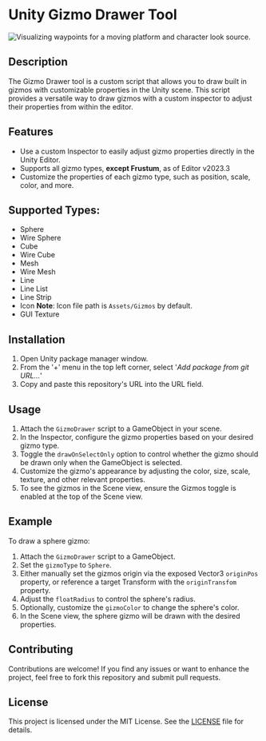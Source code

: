 Unity Gizmo Drawer Tool
==================

![Visualizing waypoints for a moving platform and character look source.](ReadMeImgs/MovingPlatformExample-LineStrip.gif)

Description
-----------

The Gizmo Drawer tool is a custom script that allows you to draw built in gizmos with customizable properties in the Unity scene. This script provides a versatile way to draw gizmos with a custom inspector to adjust their properties from within the editor.


Features
--------
* Use a custom Inspector to easily adjust gizmo properties directly in the Unity Editor.
* Supports all gizmo types, **except Frustum**, as of Editor v2023.3
* Customize the properties of each gizmo type, such as position, scale, color, and more.

## Supported Types:
*   Sphere
*   Wire Sphere
*   Cube
*   Wire Cube
*   Mesh
*   Wire Mesh
*   Line
*   Line List
*   Line Strip
*   Icon **Note**: Icon file path is `Assets/Gizmos` by default.
*   GUI Texture

Installation
------------

1.  Open Unity package manager window.
2.  From the '+' menu in the top left corner, select '*Add package from git URL...*'
3.  Copy and paste this repository's URL into the URL field.

Usage
-----
1.  Attach the `GizmoDrawer` script to a GameObject in your scene.
2.  In the Inspector, configure the gizmo properties based on your desired gizmo type.
3.  Toggle the `drawOnSelectOnly` option to control whether the gizmo should be drawn only when the GameObject is selected.
4.  Customize the gizmo's appearance by adjusting the color, size, scale, texture, and other relevant properties.
5.  To see the gizmos in the Scene view, ensure the Gizmos toggle is enabled at the top of the Scene view.

Example
-------
To draw a sphere gizmo:

1.  Attach the `GizmoDrawer` script to a GameObject.
2.  Set the `gizmoType` to `Sphere`.
3.  Either manually set the gizmos origin via the exposed Vector3 `originPos` property, or reference a target Transform with the `originTransfom` property.
4.  Adjust the `floatRadius` to control the sphere's radius.
5.  Optionally, customize the `gizmoColor` to change the sphere's color.
6.  In the Scene view, the sphere gizmo will be drawn with the desired properties.

Contributing
------------

Contributions are welcome! If you find any issues or want to enhance the project, feel free to fork this repository and submit pull requests.

License
-------

This project is licensed under the MIT License. See the [LICENSE](LICENSE.md) file for details.
